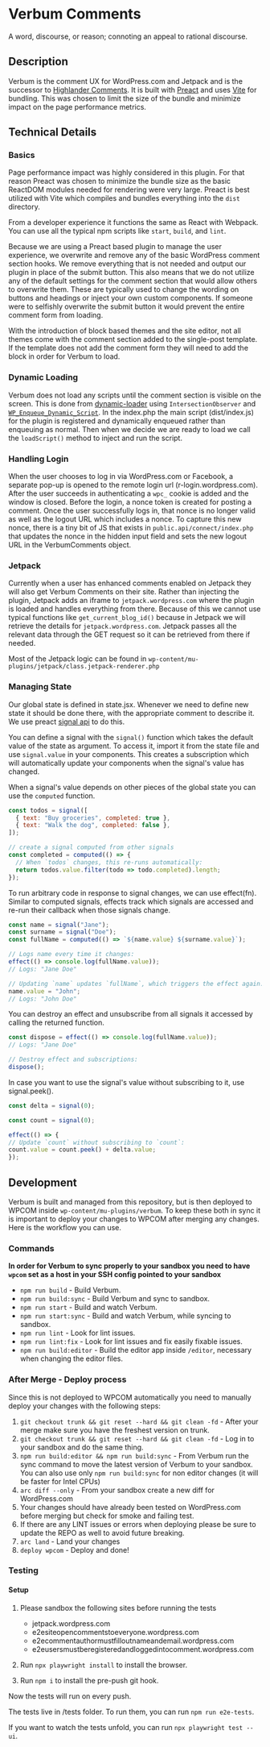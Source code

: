 # Verbum Comments

A word, discourse, or reason; connoting an appeal to rational discourse.

## Description

Verbum is the comment UX for WordPress.com and Jetpack and is the successor to [Highlander Comments](../highlander-comments/highlander-comments.php). It is built with [Preact](https://preactjs.com/) and uses [Vite](https://vitejs.dev/) for bundling. This was chosen to limit the size of the bundle and minimize impact on the page performance metrics.

## Technical Details

### Basics

Page performance impact was highly considered in this plugin. For that reason Preact was chosen to minimize the bundle size as the basic ReactDOM modules needed for rendering were very large. Preact is best utilized with Vite which compiles and bundles everything into the `dist` directory.

From a developer experience it functions the same as React with Webpack. You can use all the typical npm scripts like `start`, `build`, and `lint`.

Because we are using a Preact based plugin to manage the user experience, we overwrite and remove any of the basic WordPress comment section hooks. We remove everything that is not needed and output our plugin in place of the submit button. This also means that we do not utilize any of the default settings for the comment section that would allow others to overwrite them. These are typically used to change the wording on buttons and headings or inject your own custom components. If someone were to selfishly overwrite the submit button it would prevent the entire comment form from loading.

With the introduction of block based themes and the site editor, not all themes come with the comment section added to the single-post template. If the template does not add the comment form they will need to add the block in order for Verbum to load.

### Dynamic Loading

Verbum does not load any scripts until the comment section is visible on the screen. This is done from [dynamic-loader](./dynamic-loader.js) using `IntersectionObserver` and [`WP_Enqueue_Dynamic_Script`](../wp-enqueue-dynamic-script.php). In the index.php the main script (dist/index.js) for the plugin is registered and dynamically enqueued rather than enqueuing as normal. Then when we decide we are ready to load we call the `loadScript()` method to inject and run the script.

### Handling Login

When the user chooses to log in via WordPress.com or Facebook, a separate pop-up is opened to the remote login url (r-login.wordpress.com). After the user succeeds in authenticating a `wpc_` cookie is added and the window is closed. Before the login, a nonce token is created for posting a comment. Once the user successfully logs in, that nonce is no longer valid as well as the logout URL which includes a nonce. To capture this new nonce, there is a tiny bit of JS that exists in `public.api/connect/index.php` that updates the nonce in the hidden input field and sets the new logout URL in the VerbumComments object.

### Jetpack

Currently when a user has enhanced comments enabled on Jetpack they will also get Verbum Comments on their site. Rather than injecting the plugin, Jetpack adds an iframe to `jetpack.wordpress.com` where the plugin is loaded and handles everything from there. Because of this we cannot use typical functions like `get_current_blog_id()` because in Jetpack we will retrieve the details for `jetpack.wordpress.com`. Jetpack passes all the relevant data through the GET request so it can be retrieved from there if needed.

Most of the Jetpack logic can be found in `wp-content/mu-plugins/jetpack/class.jetpack-renderer.php`

### Managing State
Our global state is defined in state.jsx. Whenever we need to define new state it should be done there, with the appropriate comment to describe it. We use preact [signal api](https://preactjs.com/guide/v10/signals/) to do this. 

You can define a signal with the `signal()` function which takes the default value of the state as argument. To access it, import it from the state file and use `signal.value` in your components. This creates a subscription which will automatically update your components when the signal's value has changed. 

When a signal's value depends on other pieces of the global state you can use the `computed` function.
```js
const todos = signal([
  { text: "Buy groceries", completed: true },
  { text: "Walk the dog", completed: false },
]);

// create a signal computed from other signals
const completed = computed(() => {
  // When `todos` changes, this re-runs automatically:
  return todos.value.filter(todo => todo.completed).length;
});

```
To run arbitrary code in response to signal changes, we can use effect(fn). Similar to computed signals, effects track which signals are accessed and re-run their callback when those signals change.
```js
const name = signal("Jane");
const surname = signal("Doe");
const fullName = computed(() => `${name.value} ${surname.value}`);

// Logs name every time it changes:
effect(() => console.log(fullName.value));
// Logs: "Jane Doe"

// Updating `name` updates `fullName`, which triggers the effect again:
name.value = "John";
// Logs: "John Doe"
```
You can destroy an effect and unsubscribe from all signals it accessed by calling the returned function.
```js
const dispose = effect(() => console.log(fullName.value));
// Logs: "Jane Doe"

// Destroy effect and subscriptions:
dispose();

```
In case you want to use the signal's value without subscribing to it, use signal.peek().
```js
const delta = signal(0);

const count = signal(0);

effect(() => {
// Update `count` without subscribing to `count`:
count.value = count.peek() + delta.value;
});
```

## Development

Verbum is built and managed from this repository, but is then deployed to WPCOM inside `wp-content/mu-plugins/verbum`. To keep these both in sync it is important to deploy your changes to WPCOM after merging any changes. Here is the workflow you can use.

### Commands

**In order for Verbum to sync properly to your sandbox you need to have `wpcom` set as a host in your SSH config pointed to your sandbox**

* `npm run build` - Build Verbum.
* `npm run build:sync` - Build Verbum and sync to sandbox.
* `npm run start` - Build and watch Verbum.
* `npm run start:sync` - Build and watch Verbum, while syncing to sandbox.
* `npm run lint` - Look for lint issues.
* `npm run lint:fix` - Look for lint issues and fix easily fixable issues.
* `npm run build:editor` - Build the editor app inside `/editor`, necessary when changing the editor files.

### After Merge - Deploy process

Since this is not deployed to WPCOM automatically you need to manually deploy your changes with the following steps:

1. `git checkout trunk && git reset --hard && git clean -fd` - After your merge make sure you have the freshest version on trunk.
2. `git checkout trunk && git reset --hard && git clean -fd` - Log in to your sandbox and do the same thing.
3. `npm run build:editor && npm run build:sync` - From Verbum run the sync command to move the latest version of Verbum to your sandbox. You can also use only `npm run build:sync` for non editor changes (it will be faster for Intel CPUs)
4. `arc diff --only` - From your sandbox create a new diff for WordPress.com
5. Your changes should have already been tested on WordPress.com before merging but check for smoke and failing test.
6. If there are any LINT issues or errors when deploying please be sure to update the REPO as well to avoid future breaking.
7. `arc land` - Land your changes
8. `deploy wpcom` - Deploy and done!

### Testing

#### Setup

1. Please sandbox the following sites before running the tests
    - jetpack.wordpress.com
    - e2esiteopencommentstoeveryone.wordpress.com
    - e2ecommentauthormustfilloutnameandemail.wordpress.com
    - e2eusersmustberegisteredandloggedintocomment.wordpress.com

2. Run `npx playwright install` to install the browser.
3. Run `npm i` to install the pre-push git hook. 

Now the tests will run on every push.

The tests live in /tests folder. To run them, you can run `npm run e2e-tests`.

If you want to watch the tests unfold, you can run `npx playwright test --ui`.
